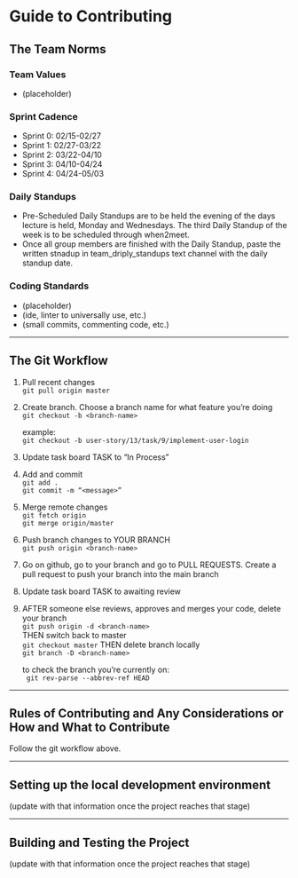 # Guide to Contributing

## The Team Norms
### Team Values
- (placeholder)
### Sprint Cadence
- Sprint 0: 02/15-02/27
- Sprint 1: 02/27-03/22
- Sprint 2: 03/22-04/10
- Sprint 3: 04/10-04/24
- Sprint 4: 04/24-05/03
### Daily Standups
- Pre-Scheduled Daily Standups are to be held the evening of the days lecture is held, Monday and Wednesdays. The third Daily Standup of the week is to be scheduled through when2meet.
- Once all group members are finished with the Daily Standup, paste the written stnadup in team_driply_standups text channel with the daily standup date.
### Coding Standards
- (placeholder)
- (ide, linter to universally use, etc.)
- (small commits, commenting code, etc.)

---
## The Git Workflow
1. Pull recent changes <br>
	`git pull origin master`

2. Create branch. Choose a branch name for what feature you’re doing <br>
	`git checkout -b <branch-name>`

    example: <br>
	`git checkout -b user-story/13/task/9/implement-user-login`

3. Update task board TASK to “In Process” 

4. Add and commit <br>
	`git add .` <br>
	`git commit -m “<message>”`

5. Merge remote changes <br>
	`git fetch origin` <br>
	`git merge origin/master`


6. Push branch changes to YOUR BRANCH <br>
	`git push origin <branch-name>`

7. Go on github, go to your branch and go to PULL REQUESTS. Create a pull request to push your branch into the main branch

8. Update task board TASK to awaiting review 

9. AFTER someone else reviews, approves and merges your code,
delete your branch <br>
	`git push origin -d <branch-name>` <br>
THEN switch back to master <br>
	`git checkout master`
THEN delete branch locally <br>
	`git branch -D <branch-name>`



    to check the branch you’re currently on: <br>
	   ` git rev-parse --abbrev-ref HEAD`

---
## Rules of Contributing and Any Considerations or How and What to Contribute
Follow the git workflow above.

---
## Setting up the local development environment
(update with that information once the project reaches that stage)

---
## Building and Testing the Project
(update with that information once the project reaches that stage)